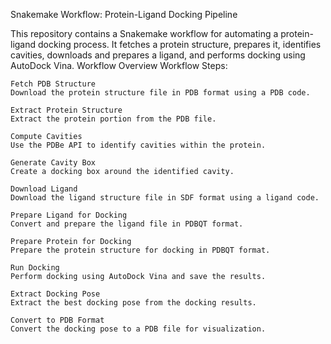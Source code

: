 Snakemake Workflow: Protein-Ligand Docking Pipeline

This repository contains a Snakemake workflow for automating a protein-ligand docking process. It fetches a protein structure, prepares it, identifies cavities, downloads and prepares a ligand, and performs docking using AutoDock Vina.
Workflow Overview
Workflow Steps:

    Fetch PDB Structure
    Download the protein structure file in PDB format using a PDB code.

    Extract Protein Structure
    Extract the protein portion from the PDB file.

    Compute Cavities
    Use the PDBe API to identify cavities within the protein.

    Generate Cavity Box
    Create a docking box around the identified cavity.

    Download Ligand
    Download the ligand structure file in SDF format using a ligand code.

    Prepare Ligand for Docking
    Convert and prepare the ligand file in PDBQT format.

    Prepare Protein for Docking
    Prepare the protein structure for docking in PDBQT format.

    Run Docking
    Perform docking using AutoDock Vina and save the results.

    Extract Docking Pose
    Extract the best docking pose from the docking results.

    Convert to PDB Format
    Convert the docking pose to a PDB file for visualization.
